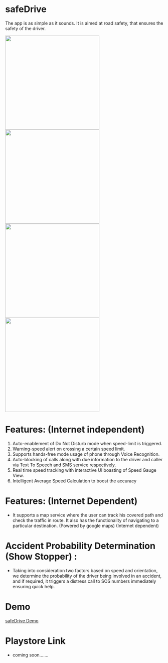 # safeDrive
The app is as simple as it sounds. It is aimed at road safety, that ensures the safety of the driver.

<img src="https://github.com/ag7775/safeDrive/blob/master/Screenshot_2018-04-11-19-22-28-791_com.wkdnotes.root.safedrivescratch.png"  height="300"> <img src="https://github.com/ag7775/safeDrive/blob/master/Screenshot_2018-04-11-19-22-46-323_com.wkdnotes.root.safedrivescratch.png" height="300"> <img src="https://github.com/ag7775/safeDrive/blob/master/Screenshot_2018-04-11-19-22-43-261_com.wkdnotes.root.safedrivescratch.png" height="300"> <img src="https://github.com/ag7775/safeDrive/blob/master/Screenshot_2018-04-11-19-24-07-137_com.wkdnotes.root.safedrivescratch.png" height="300">

 
# Features: (Internet independent)
1) Auto-enablement of Do Not Disturb mode when speed-limit is triggered.
2) Warning-speed alert on crossing a certain speed limit.
3) Supports hands-free mode usage of phone through Voice Recognition.
4) Auto-blocking of calls along with due information to the driver and caller via Text To Speech and                            SMS service respectively.
5) Real time speed tracking with interactive UI boasting of Speed Gauge View.
6) Intelligent Average Speed Calculation to boost the accuracy
# Features: (Internet Dependent)
* It supports a map service where the user can track his covered path and check the traffic in route. It also has the functionality of navigating to a particular destination. (Powered by google maps)
(Internet dependent)
# Accident Probability Determination (Show Stopper) : 
* Taking into consideration two factors based on speed and orientation, we determine the probability of the driver being involved in an accident, and if required, it triggers a distress call to SOS numbers immediately ensuring quick help.
# Demo
[safeDrive Demo](https://github.com/ag7775/safeDrive/blob/master/safe_drive_demo.mp4)
# Playstore Link
* coming soon.......
